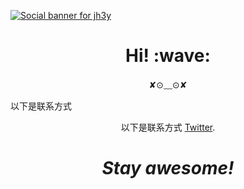 [![Social banner for jh3y](https://github.com/jh3y/jh3y/raw/master/assets/header-banner--optimized.svg)](https://jhey.dev)
<h1 align='center'> Hi! :wave:</h1>
<p align='center'>
✘⊙﹏⊙✘
</p>
<p>以下是联系方式</p>
<p align='center'>以下是联系方式 <a href="https://twitter.com/jh3yy">Twitter</a>.</p>

<h1 align='center'><i>Stay awesome!</i></h1>


